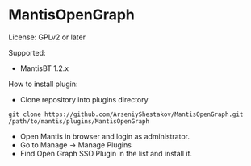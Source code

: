 # MantisOpenGraph

License: GPLv2 or later

Supported:

* MantisBT 1.2.x

How to install plugin:

* Clone repository into plugins directory

```
git clone https://github.com/ArseniyShestakov/MantisOpenGraph.git /path/to/mantis/plugins/MantisOpenGraph
```
* Open Mantis in browser and login as administrator.
* Go to Manage -> Manage Plugins
* Find Open Graph SSO Plugin in the list and install it.
